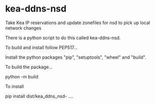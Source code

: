 # kea-ddns-nsd
Take Kea IP reservations and update zonefiles for nsd to pick up local network changes

There is a python script to do this called kea-ddns-nsd.

To build and install follow PEP517...

Install the python packages "pip", "setuptools", "wheel" and "build".

To build the package...

python -m build

To install 

pip install dist/kea_ddns_nsd- ....



